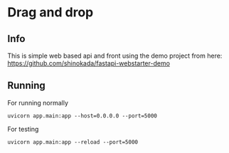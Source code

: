 # Drag and drop

## Info

This is simple web based api and front using the demo project from here: https://github.com/shinokada/fastapi-webstarter-demo

## Running

For running normally

```shell
uvicorn app.main:app --host=0.0.0.0 --port=5000
```

For testing

```shell
uvicorn app.main:app --reload --port=5000
```
